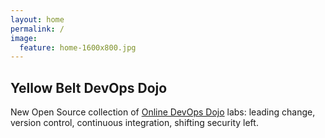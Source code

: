 ```yaml
---
layout: home
permalink: /
image:
  feature: home-1600x800.jpg
---
```


<div class="tiles">

<div class="tile">
  <h2 class="post-title"><i class="fas fa-bullhorn fa-2x" aria-hidden="true"></i> <i class="fas fa-user-ninja fa-2x" style="color:black;background:yellow" aria-hidden="true"></i>  Yellow Belt DevOps Dojo</h2>
  <p class="post-excerpt">New Open Source collection of <a href="{{ site.url }}/katacodas/tag/yellowbelt">Online DevOps Dojo</a> labs: 
  leading change, version control, continuous integration, shifting security left.</p>
</div><!-- /.tile -->

</div><!-- /.tiles -->
